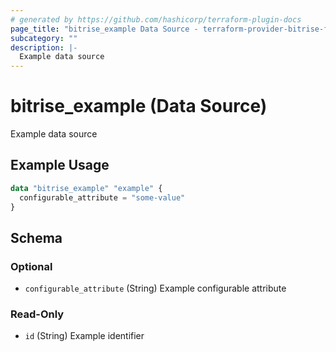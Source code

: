 ```yaml
---
# generated by https://github.com/hashicorp/terraform-plugin-docs
page_title: "bitrise_example Data Source - terraform-provider-bitrise-framework"
subcategory: ""
description: |-
  Example data source
---
```


# bitrise_example (Data Source)

Example data source

## Example Usage

```terraform
data "bitrise_example" "example" {
  configurable_attribute = "some-value"
}
```

<!-- schema generated by tfplugindocs -->
## Schema

### Optional

- `configurable_attribute` (String) Example configurable attribute

### Read-Only

- `id` (String) Example identifier
